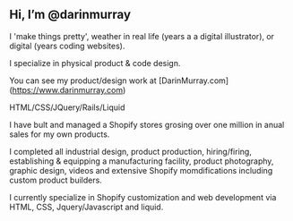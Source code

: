 ## Hi, I’m @darinmurray

I 'make things pretty', weather in real life (years a a digital illustrator), or digital (years coding websites). 

I specialize in physical product & code design. 

You can see my product/design work at [DarinMurray.com] (https://www.darinmurray.com)

HTML/CSS/JQuery/Rails/Liquid

I have bult and managed a Shopify stores grosing over one million in anual sales for my own products.

I completed all industrial design, product production, hiring/firing, establishing & equipping a manufacturing facility,
product photography, graphic design, videos and extensive Shopify momdifications including custom product builders.

I currently specialize in Shopify customization and web development via HTML, CSS, Jquery/Javascript and liquid.

